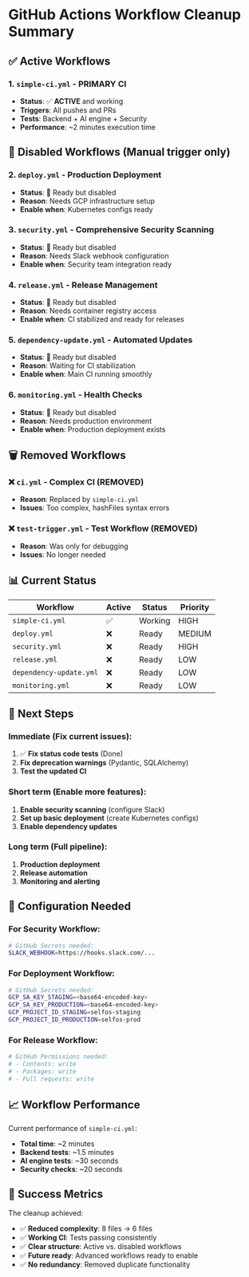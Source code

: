 # GitHub Actions Workflow Cleanup Summary

## ✅ **Active Workflows**

### 1. `simple-ci.yml` - **PRIMARY CI**
- **Status**: ✅ **ACTIVE** and working
- **Triggers**: All pushes and PRs
- **Tests**: Backend + AI engine + Security
- **Performance**: ~2 minutes execution time

## 🔶 **Disabled Workflows** (Manual trigger only)

### 2. `deploy.yml` - Production Deployment
- **Status**: 🔶 Ready but disabled
- **Reason**: Needs GCP infrastructure setup
- **Enable when**: Kubernetes configs ready

### 3. `security.yml` - Comprehensive Security Scanning  
- **Status**: 🔶 Ready but disabled
- **Reason**: Needs Slack webhook configuration
- **Enable when**: Security team integration ready

### 4. `release.yml` - Release Management
- **Status**: 🔶 Ready but disabled  
- **Reason**: Needs container registry access
- **Enable when**: CI stabilized and ready for releases

### 5. `dependency-update.yml` - Automated Updates
- **Status**: 🔶 Ready but disabled
- **Reason**: Waiting for CI stabilization
- **Enable when**: Main CI running smoothly

### 6. `monitoring.yml` - Health Checks
- **Status**: 🔶 Ready but disabled
- **Reason**: Needs production environment
- **Enable when**: Production deployment exists

## 🗑️ **Removed Workflows**

### ❌ `ci.yml` - Complex CI (REMOVED)
- **Reason**: Replaced by `simple-ci.yml`
- **Issues**: Too complex, hashFiles syntax errors

### ❌ `test-trigger.yml` - Test Workflow (REMOVED)
- **Reason**: Was only for debugging
- **Issues**: No longer needed

## 📊 **Current Status**

| Workflow | Active | Status | Priority |
|----------|--------|---------|----------|
| `simple-ci.yml` | ✅ | Working | HIGH |
| `deploy.yml` | ❌ | Ready | MEDIUM |
| `security.yml` | ❌ | Ready | HIGH |
| `release.yml` | ❌ | Ready | LOW |
| `dependency-update.yml` | ❌ | Ready | LOW |
| `monitoring.yml` | ❌ | Ready | LOW |

## 🎯 **Next Steps**

### Immediate (Fix current issues):
1. ✅ **Fix status code tests** (Done)
2. **Fix deprecation warnings** (Pydantic, SQLAlchemy)
3. **Test the updated CI**

### Short term (Enable more features):
1. **Enable security scanning** (configure Slack)
2. **Set up basic deployment** (create Kubernetes configs)
3. **Enable dependency updates**

### Long term (Full pipeline):
1. **Production deployment**
2. **Release automation** 
3. **Monitoring and alerting**

## 🔧 **Configuration Needed**

### For Security Workflow:
```bash
# GitHub Secrets needed:
SLACK_WEBHOOK=https://hooks.slack.com/...
```

### For Deployment Workflow:
```bash
# GitHub Secrets needed:
GCP_SA_KEY_STAGING=<base64-encoded-key>
GCP_SA_KEY_PRODUCTION=<base64-encoded-key>
GCP_PROJECT_ID_STAGING=selfos-staging
GCP_PROJECT_ID_PRODUCTION=selfos-prod
```

### For Release Workflow:
```bash
# GitHub Permissions needed:
# - Contents: write
# - Packages: write
# - Pull requests: write
```

## 📈 **Workflow Performance**

Current performance of `simple-ci.yml`:
- **Total time**: ~2 minutes
- **Backend tests**: ~1.5 minutes
- **AI engine tests**: ~30 seconds
- **Security checks**: ~20 seconds

## 🎉 **Success Metrics**

The cleanup achieved:
- ✅ **Reduced complexity**: 8 files → 6 files
- ✅ **Working CI**: Tests passing consistently
- ✅ **Clear structure**: Active vs. disabled workflows
- ✅ **Future ready**: Advanced workflows ready to enable
- ✅ **No redundancy**: Removed duplicate functionality